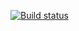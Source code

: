[![Build status](https://ci.appveyor.com/api/projects/status/v3c3c6nwrk5gh1vm?svg=true)](https://ci.appveyor.com/project/RTimoshkow/selenide)